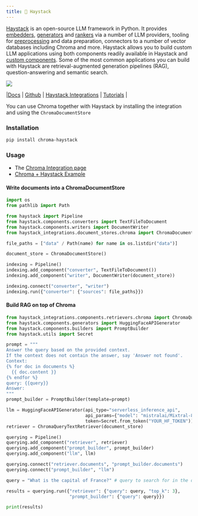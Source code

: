 ```yaml
---
title: 💙 Haystack
---
```


[Haystack](https://github.com/deepset-ai/haystack) is an open-source LLM framework in Python. It provides [embedders](https://docs.haystack.deepset.ai/v2.0/docs/embedders), [generators](https://docs.haystack.deepset.ai/v2.0/docs/generators) and [rankers](https://docs.haystack.deepset.ai/v2.0/docs/rankers) via a number of LLM providers, tooling for [preprocessing](https://docs.haystack.deepset.ai/v2.0/docs/preprocessors) and data preparation, connectors to a number of vector databases including Chroma and more. Haystack allows you to build custom LLM applications using both components readily available in Haystack and [custom components](https://docs.haystack.deepset.ai/v2.0/docs/custom-components). Some of the most common applications you can build with Haystack are retrieval-augmented generation pipelines (RAG), question-answering and semantic search.

![](https://img.shields.io/github/stars/deepset-ai/haystack.svg?style=social&label=Star&maxAge=2400)

|[Docs](https://docs.haystack.deepset.ai/v2.0/docs) | [Github](https://github.com/deepset-ai/haystack) | [Haystack Integrations](https://haystack.deepset.ai/integrations) | [Tutorials](https://haystack.deepset.ai/tutorials) |

You can use Chroma together with Haystack by installing the integration and using the `ChromaDocumentStore`

### Installation

```bash
pip install chroma-haystack
```

### Usage

- The [Chroma Integration page](https://haystack.deepset.ai/integrations/chroma-documentstore)
- [Chroma + Haystack Example](https://colab.research.google.com/drive/1YpDetI8BRbObPDEVdfqUcwhEX9UUXP-m?usp=sharing)

#### Write documents into a ChromaDocumentStore

```python
import os
from pathlib import Path

from haystack import Pipeline
from haystack.components.converters import TextFileToDocument
from haystack.components.writers import DocumentWriter
from haystack_integrations.document_stores.chroma import ChromaDocumentStore

file_paths = ["data" / Path(name) for name in os.listdir("data")]

document_store = ChromaDocumentStore()

indexing = Pipeline()
indexing.add_component("converter", TextFileToDocument())
indexing.add_component("writer", DocumentWriter(document_store))

indexing.connect("converter", "writer")
indexing.run({"converter": {"sources": file_paths}})
```

#### Build RAG on top of Chroma

```python
from haystack_integrations.components.retrievers.chroma import ChromaQueryTextRetriever
from haystack.components.generators import HuggingFaceAPIGenerator
from haystack.components.builders import PromptBuilder
from haystack.utils import Secret

prompt = """
Answer the query based on the provided context.
If the context does not contain the answer, say 'Answer not found'.
Context:
{% for doc in documents %}
  {{ doc.content }}
{% endfor %}
query: {{query}}
Answer:
"""
prompt_builder = PromptBuilder(template=prompt)

llm = HuggingFaceAPIGenerator(api_type="serverless_inference_api", 
                              api_params={"model": "mistralai/Mixtral-8x7B-Instruct-v0.1"},
                              token=Secret.from_token("YOUR_HF_TOKEN"))
retriever = ChromaQueryTextRetriever(document_store)

querying = Pipeline()
querying.add_component("retriever", retriever)
querying.add_component("prompt_builder", prompt_builder)
querying.add_component("llm", llm)

querying.connect("retriever.documents", "prompt_builder.documents")
querying.connect("prompt_builder", "llm")

query = "What is the capital of France?" # query to search for in the documents

results = querying.run({"retriever": {"query": query, "top_k": 3},
                        "prompt_builder": {"query": query}})

print(results)
```
